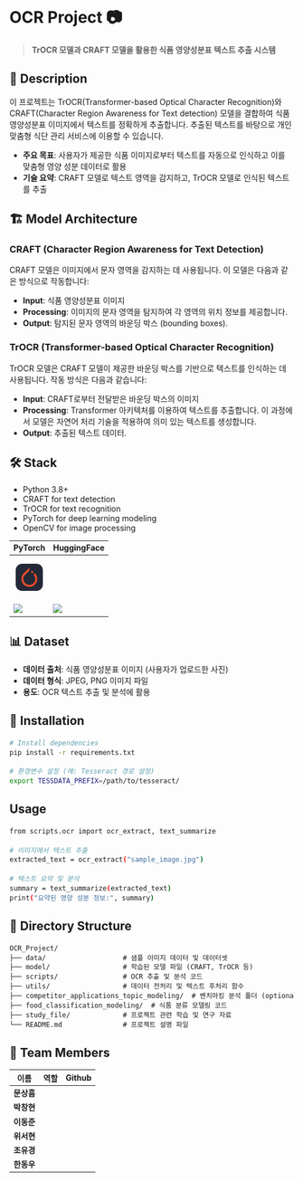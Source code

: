 # OCR Project 📷

> **TrOCR 모델과 CRAFT 모델을 활용한 식품 영양성분표 텍스트 추출 시스템**

## 📝 Description 
이 프로젝트는 TrOCR(Transformer-based Optical Character Recognition)와 CRAFT(Character Region Awareness for Text detection) 모델을 결합하여 식품 영양성분표 이미지에서 텍스트를 정확하게 추출합니다. 추출된 텍스트를 바탕으로 개인 맞춤형 식단 관리 서비스에 이용할 수 있습니다. 

- **주요 목표**: 사용자가 제공한 식품 이미지로부터 텍스트를 자동으로 인식하고 이를 맞춤형 영양 성분 데이터로 활용
- **기술 요약**: CRAFT 모델로 텍스트 영역을 감지하고, TrOCR 모델로 인식된 텍스트를 추출

## 🏗️ Model Architecture
### CRAFT (Character Region Awareness for Text Detection)
CRAFT 모델은 이미지에서 문자 영역을 감지하는 데 사용됩니다. 이 모델은 다음과 같은 방식으로 작동합니다:
- **Input**: 식품 영양성분표 이미지
- **Processing**: 이미지의 문자 영역을 탐지하여 각 영역의 위치 정보를 제공합니다. 
- **Output**: 탐지된 문자 영역의 바운딩 박스 (bounding boxes).

### TrOCR (Transformer-based Optical Character Recognition)
TrOCR 모델은 CRAFT 모델이 제공한 바운딩 박스를 기반으로 텍스트를 인식하는 데 사용됩니다. 작동 방식은 다음과 같습니다:
- **Input**: CRAFT로부터 전달받은 바운딩 박스의 이미지
- **Processing**: Transformer 아키텍처를 이용하여 텍스트를 추출합니다. 이 과정에서 모델은 자연어 처리 기술을 적용하여 의미 있는 텍스트를 생성합니다.
- **Output**: 추출된 텍스트 데이터.

## 🛠 Stack
- Python 3.8+
- CRAFT for text detection
- TrOCR for text recognition
- PyTorch for deep learning modeling
- OpenCV for image processing

|<center>PyTorch</center>|<center>HuggingFace</center>|
|--|--|
|<p align="center"><img alt="Pytorch" src="./icons/PyTorch-Dark.svg" width="48"></p>||
|<img src="https://img.shields.io/badge/PyTorch-%23EE4C2C.svg?style=for-the-badge&logo=PyTorch&logoColor=white">|<img src="https://img.shields.io/badge/HuggingFace-%23FFBF00.svg?style=for-the-badge&logo=huggingface&logoColor=black">|

## 📊 Dataset
- **데이터 출처**: 식품 영양성분표 이미지 (사용자가 업로드한 사진)
- **데이터 형식**: JPEG, PNG 이미지 파일
- **용도**: OCR 텍스트 추출 및 분석에 활용

## 🚀 Installation
```bash
# Install dependencies
pip install -r requirements.txt

# 환경변수 설정 (예: Tesseract 경로 설정)
export TESSDATA_PREFIX=/path/to/tesseract/
```

## Usage
```bash
from scripts.ocr import ocr_extract, text_summarize

# 이미지에서 텍스트 추출
extracted_text = ocr_extract("sample_image.jpg")

# 텍스트 요약 및 분석
summary = text_summarize(extracted_text)
print("요약된 영양 성분 정보:", summary)
```

## 📁 Directory Structure

```markdown
OCR_Project/
├── data/                   # 샘플 이미지 데이터 및 데이터셋
├── model/                  # 학습된 모델 파일 (CRAFT, TrOCR 등)
├── scripts/                # OCR 추출 및 분석 코드
├── utils/                  # 데이터 전처리 및 텍스트 후처리 함수
├── competitor_applications_topic_modeling/  # 벤치마킹 분석 폴더 (optional)
├── food_classification_modeling/  # 식품 분류 모델링 코드
├── study_file/             # 프로젝트 관련 학습 및 연구 자료
└── README.md               # 프로젝트 설명 파일
```

## 👥 Team Members
|이름|역할|Github|
|--|--|--|
|**문상흠**|||
|**박창현**|||
|**이동준**|||
|**위서현**|||
|**조유경**|||
|**한동우**|||
